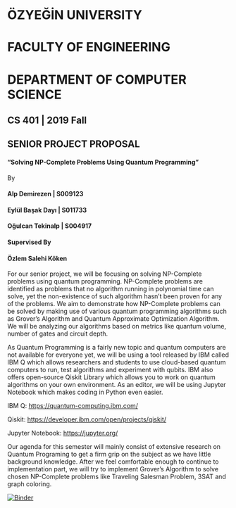 # ÖZYEĞİN UNIVERSITY
# FACULTY OF ENGINEERING
# DEPARTMENT OF COMPUTER SCIENCE

## CS 401 | 2019 Fall

## SENIOR PROJECT PROPOSAL

#### “Solving NP-Complete Problems Using Quantum Programming”

By

#### Alp Demirezen | S009123

#### Eylül Başak Dayı | S011733

#### Oğulcan Tekinalp | S004917

#### Supervised By
#### Özlem Salehi Köken

For our senior project, we will be focusing on solving NP-Complete problems using quantum programming. NP-Complete problems are identified as problems that no algorithm running in polynomial time can solve, yet the non-existence of such algorithm hasn’t been proven for any of the problems. We aim to demonstrate how NP-Complete problems can be solved by making use of various quantum programming algorithms such as Grover’s Algorithm and Quantum Approximate Optimization Algorithm. We will be analyzing our algorithms based on metrics like quantum volume, number of gates and circuit depth.

As Quantum Programming is a fairly new topic and quantum computers are not available for everyone yet, we will be using a tool released by IBM called IBM Q which allows researchers and students to use cloud-based quantum computers to run, test algorithms and experiment with qubits. IBM also offers open-source Qiskit Library which allows you to work on quantum algorithms on your own environment. As an editor, we will be using Jupyter Notebook which makes coding in Python even easier.

IBM Q: https://quantum-computing.ibm.com/

Qiskit: https://developer.ibm.com/open/projects/qiskit/

Jupyter Notebook: https://jupyter.org/

Our agenda for this semester will mainly consist of extensive research on Quantum Programing to get a firm grip on the subject as we have little background knowledge. After we feel comfortable enough to continue to implementation part, we will try to implement Grover’s Algorithm to solve chosen NP-Complete problems like Traveling Salesman Problem, 3SAT and graph coloring.

[![Binder](https://mybinder.org/badge_logo.svg)](https://mybinder.org/v2/gh/eyluldayi/CS_401_402/master)

